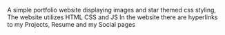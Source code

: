 A simple portfolio website displaying images and star themed css styling,
The website utilizes HTML CSS and JS
In the website there are hyperlinks to my Projects, Resume and my Social pages
